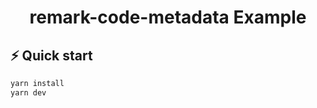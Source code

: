 <h1 align="center">
  remark-code-metadata Example
</h1>

## ⚡️ Quick start

```sh
yarn install
yarn dev
```
